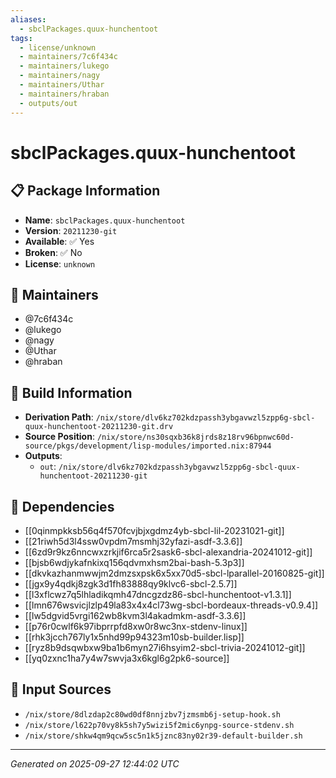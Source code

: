 ```yaml
---
aliases:
  - sbclPackages.quux-hunchentoot
tags:
  - license/unknown
  - maintainers/7c6f434c
  - maintainers/lukego
  - maintainers/nagy
  - maintainers/Uthar
  - maintainers/hraban
  - outputs/out
---
```


# sbclPackages.quux-hunchentoot

## 📋 Package Information

- **Name**: `sbclPackages.quux-hunchentoot`
- **Version**: `20211230-git`
- **Available**: ✅ Yes
- **Broken**: ✅ No
- **License**: `unknown`
## 👥 Maintainers

- @7c6f434c
- @lukego
- @nagy
- @Uthar
- @hraban


## 🔧 Build Information

- **Derivation Path**: `/nix/store/dlv6kz702kdzpassh3ybgavwzl5zpp6g-sbcl-quux-hunchentoot-20211230-git.drv`
- **Source Position**: `/nix/store/ns30sqxb36k8jrds8z18rv96bpnwc60d-source/pkgs/development/lisp-modules/imported.nix:87944`
- **Outputs**:
  - `out`:  `/nix/store/dlv6kz702kdzpassh3ybgavwzl5zpp6g-sbcl-quux-hunchentoot-20211230-git`

## 🔗 Dependencies

- [[0qinmpkksb56q4f570fcvjbjxgdmz4yb-sbcl-lil-20231021-git]]
- [[21riwh5d3l4ssw0vpdm7msmhj32yfazi-asdf-3.3.6]]
- [[6zd9r9kz6nncwxzrkjif6rca5r2sask6-sbcl-alexandria-20241012-git]]
- [[bjsb6wdjykafnkixq156qdvmxhsm2bai-bash-5.3p3]]
- [[dkvkazhanmwwjm2dmzsxpsk6x5xx70d5-sbcl-lparallel-20160825-git]]
- [[jgx9y4qdkj8zgk3d1fh83888qy9klvc6-sbcl-2.5.7]]
- [[l3xflcwz7q5lhladikqmh47dncgzdz86-sbcl-hunchentoot-v1.3.1]]
- [[lmn676wsvicjlzlp49la83x4x4cl73wg-sbcl-bordeaux-threads-v0.9.4]]
- [[lw5dgvid5vrgi162wb8kvm3l4akadmkm-asdf-3.3.6]]
- [[p76r0cwlf6k97ibprrpfd8xw0r8wc3nx-stdenv-linux]]
- [[rhk3jcch767ly1x5nhd99p94323m10sb-builder.lisp]]
- [[ryz8b9dsqwbxw9ba1b6myn27i6hsyim2-sbcl-trivia-20241012-git]]
- [[yq0zxnc1ha7y4w7swvja3x6kgl6g2pk6-source]]

## 📁 Input Sources

- `/nix/store/8dlzdap2c80wd0df8nnjzbv7jzmsmb6j-setup-hook.sh`
- `/nix/store/l622p70vy8k5sh7y5wizi5f2mic6ynpg-source-stdenv.sh`
- `/nix/store/shkw4qm9qcw5sc5n1k5jznc83ny02r39-default-builder.sh`

---
*Generated on 2025-09-27 12:44:02 UTC*
